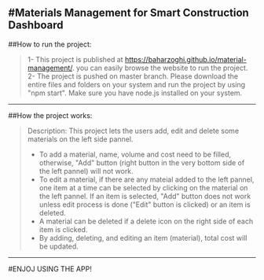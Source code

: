 #Materials Management for Smart Construction Dashboard
-----------------------------------------------------
##How to run the project:
>1- This project is published at https://baharzoghi.github.io/material-management/.
>you can easily browse the website to run the project.
>2- The project is pushed on master branch. Please download the entire files and folders
>on your system and run the project by using "npm start". Make sure you have node.js installed
>on your system. 
-----------------------------------------------------
##How the project works:
>Description: This project lets the users add, edit and delete some materials on the left side
>pannel. 
>*  To add a material, name, volume and cost need to be filled, otherwise, "Add" button
>(right button in the very bottom side of the left pannel) will not work.
>*  To edit a material, if there are any mateial added to the left pannel, one item at a time
>can be selected by clicking on the material on the left pannel. If an item is selected, "Add"
>button does not work unless edit process is done ("Edit" button is clicked) or an item is
>deleted.
>*  A material can be deleted if a delete icon on the right side of each item is clicked.
>*  By adding, deleting, and editing an item (material), total cost will be updated.
-----------------------------------------------------

#ENJOJ USING THE APP!
